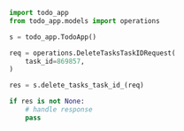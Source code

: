 <!-- Start SDK Example Usage [usage] -->
```python
import todo_app
from todo_app.models import operations

s = todo_app.TodoApp()

req = operations.DeleteTasksTaskIDRequest(
    task_id=869857,
)

res = s.delete_tasks_task_id_(req)

if res is not None:
    # handle response
    pass

```
<!-- End SDK Example Usage [usage] -->